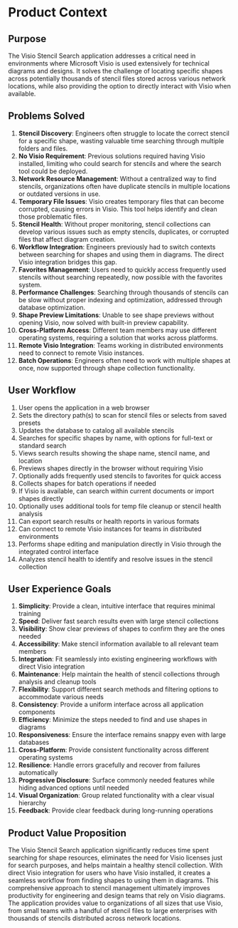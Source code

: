 # Product Context

## Purpose
The Visio Stencil Search application addresses a critical need in environments where Microsoft Visio is used extensively for technical diagrams and designs. It solves the challenge of locating specific shapes across potentially thousands of stencil files stored across various network locations, while also providing the option to directly interact with Visio when available.

## Problems Solved
1. **Stencil Discovery**: Engineers often struggle to locate the correct stencil for a specific shape, wasting valuable time searching through multiple folders and files.
2. **No Visio Requirement**: Previous solutions required having Visio installed, limiting who could search for stencils and where the search tool could be deployed.
3. **Network Resource Management**: Without a centralized way to find stencils, organizations often have duplicate stencils in multiple locations or outdated versions in use.
4. **Temporary File Issues**: Visio creates temporary files that can become corrupted, causing errors in Visio. This tool helps identify and clean those problematic files.
5. **Stencil Health**: Without proper monitoring, stencil collections can develop various issues such as empty stencils, duplicates, or corrupted files that affect diagram creation.
6. **Workflow Integration**: Engineers previously had to switch contexts between searching for shapes and using them in diagrams. The direct Visio integration bridges this gap.
7. **Favorites Management**: Users need to quickly access frequently used stencils without searching repeatedly, now possible with the favorites system.
8. **Performance Challenges**: Searching through thousands of stencils can be slow without proper indexing and optimization, addressed through database optimization.
9. **Shape Preview Limitations**: Unable to see shape previews without opening Visio, now solved with built-in preview capability.
10. **Cross-Platform Access**: Different team members may use different operating systems, requiring a solution that works across platforms.
11. **Remote Visio Integration**: Teams working in distributed environments need to connect to remote Visio instances.
12. **Batch Operations**: Engineers often need to work with multiple shapes at once, now supported through shape collection functionality.

## User Workflow
1. User opens the application in a web browser
2. Sets the directory path(s) to scan for stencil files or selects from saved presets
3. Updates the database to catalog all available stencils
4. Searches for specific shapes by name, with options for full-text or standard search
5. Views search results showing the shape name, stencil name, and location
6. Previews shapes directly in the browser without requiring Visio
7. Optionally adds frequently used stencils to favorites for quick access
8. Collects shapes for batch operations if needed
9. If Visio is available, can search within current documents or import shapes directly
10. Optionally uses additional tools for temp file cleanup or stencil health analysis
11. Can export search results or health reports in various formats
12. Can connect to remote Visio instances for teams in distributed environments
13. Performs shape editing and manipulation directly in Visio through the integrated control interface
14. Analyzes stencil health to identify and resolve issues in the stencil collection

## User Experience Goals
1. **Simplicity**: Provide a clean, intuitive interface that requires minimal training
2. **Speed**: Deliver fast search results even with large stencil collections
3. **Visibility**: Show clear previews of shapes to confirm they are the ones needed
4. **Accessibility**: Make stencil information available to all relevant team members
5. **Integration**: Fit seamlessly into existing engineering workflows with direct Visio integration
6. **Maintenance**: Help maintain the health of stencil collections through analysis and cleanup tools
7. **Flexibility**: Support different search methods and filtering options to accommodate various needs
8. **Consistency**: Provide a uniform interface across all application components
9. **Efficiency**: Minimize the steps needed to find and use shapes in diagrams
10. **Responsiveness**: Ensure the interface remains snappy even with large databases
11. **Cross-Platform**: Provide consistent functionality across different operating systems
12. **Resilience**: Handle errors gracefully and recover from failures automatically
13. **Progressive Disclosure**: Surface commonly needed features while hiding advanced options until needed
14. **Visual Organization**: Group related functionality with a clear visual hierarchy
15. **Feedback**: Provide clear feedback during long-running operations

## Product Value Proposition
The Visio Stencil Search application significantly reduces time spent searching for shape resources, eliminates the need for Visio licenses just for search purposes, and helps maintain a healthy stencil collection. With direct Visio integration for users who have Visio installed, it creates a seamless workflow from finding shapes to using them in diagrams. This comprehensive approach to stencil management ultimately improves productivity for engineering and design teams that rely on Visio diagrams. The application provides value to organizations of all sizes that use Visio, from small teams with a handful of stencil files to large enterprises with thousands of stencils distributed across network locations. 